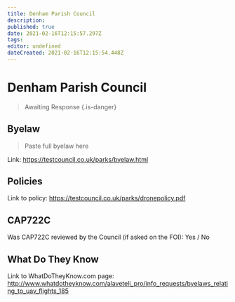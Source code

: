 ```yaml
---
title: Denham Parish Council
description: 
published: true
date: 2021-02-16T12:15:57.297Z
tags: 
editor: undefined
dateCreated: 2021-02-16T12:15:54.448Z
---
```


# Denham Parish Council
>  Awaiting Response
> {.is-danger}

## Byelaw
> Paste full byelaw here

Link:
https://testcouncil.co.uk/parks/byelaw.html

## Policies
Link to policy:
https://testcouncil.co.uk/parks/dronepolicy.pdf

## CAP722C

Was CAP722C reviewed by the Council (if asked on the FOI): Yes / No

## What Do They Know

Link to WhatDoTheyKnow.com page:
http://www.whatdotheyknow.com/alaveteli_pro/info_requests/byelaws_relating_to_uav_flights_185

